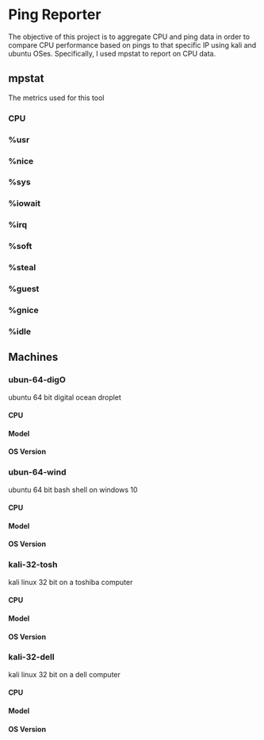 # Ping Reporter
The objective of this project is to aggregate CPU and ping data in order to compare CPU performance based on pings to that specific IP using kali and ubuntu OSes.
Specifically, I used mpstat to report on CPU data.

## mpstat
The metrics used for this tool
### CPU
### %usr
### %nice
### %sys
### %iowait
### %irq
### %soft
### %steal
### %guest
### %gnice
### %idle


## Machines
### ubun-64-digO
ubuntu 64 bit digital ocean droplet
#### CPU
#### Model
#### OS Version

### ubun-64-wind
ubuntu 64 bit bash shell on windows 10
#### CPU
#### Model
#### OS Version

### kali-32-tosh
kali linux 32 bit on a toshiba computer
#### CPU
#### Model
#### OS Version

### kali-32-dell
kali linux 32 bit on a dell computer
#### CPU
#### Model
#### OS Version

